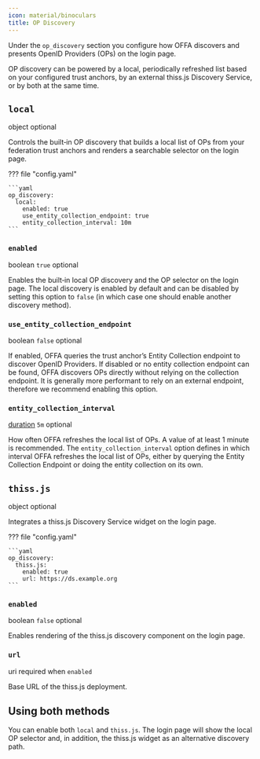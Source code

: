 ```yaml
---
icon: material/binoculars
title: OP Discovery
---
```


Under the `op_discovery` section you configure how OFFA discovers and presents OpenID Providers (OPs) on the login page.

OP discovery can be powered by a local, periodically refreshed list based on your configured trust anchors, by an external thiss.js Discovery Service, or by both at the same time.

## `local`
<span class="badge badge-purple" title="Value Type">object</span>
<span class="badge badge-green" title="If this option is required or optional">optional</span>

Controls the built‑in OP discovery that builds a local list of OPs from your federation trust anchors and renders a searchable selector on the login page.

??? file "config.yaml"

    ```yaml
    op_discovery:
      local:
        enabled: true
        use_entity_collection_endpoint: true
        entity_collection_interval: 10m
    ```

### `enabled`
<span class="badge badge-purple" title="Value Type">boolean</span>
<span class="badge badge-blue" title="Default Value">`true`</span>
<span class="badge badge-green" title="If this option is required or optional">optional</span>

Enables the built‑in local OP discovery and the OP selector on the login page.
The local discovery is enabled by default and can be disabled by setting 
this option to `false` (in which case one should enable another discovery method).

### `use_entity_collection_endpoint`
<span class="badge badge-purple" title="Value Type">boolean</span>
<span class="badge badge-blue" title="Default Value">`false`</span>
<span class="badge badge-green" title="If this option is required or optional">optional</span>

If enabled, OFFA queries the trust anchor’s Entity Collection endpoint to 
discover OpenID Providers. If disabled or no entity collection endpoint can 
be found, OFFA discovers OPs directly without relying on the collection endpoint.
It is generally more performant to rely on an external endpoint, therefore 
we recommend enabling this option.

### `entity_collection_interval`
<span class="badge badge-purple" title="Value Type">[duration](index.md#time-duration-configuration-options)</span>
<span class="badge badge-blue" title="Default Value">`5m`</span>
<span class="badge badge-green" title="If this option is required or optional">optional</span>

How often OFFA refreshes the local list of OPs. A value of at least 1 minute is recommended.
The `entity_collection_interval` option defines in which interval OFFA 
refreshes the local list of OPs, either by
querying the Entity Collection Endpoint or doing the entity collection on its 
own.

## `thiss.js`
<span class="badge badge-purple" title="Value Type">object</span>
<span class="badge badge-green" title="If this option is required or optional">optional</span>

Integrates a thiss.js Discovery Service widget on the login page.

??? file "config.yaml"

    ```yaml
    op_discovery:
      thiss.js:
        enabled: true
        url: https://ds.example.org
    ```

### `enabled`
<span class="badge badge-purple" title="Value Type">boolean</span>
<span class="badge badge-blue" title="Default Value">`false`</span>
<span class="badge badge-green" title="If this option is required or optional">optional</span>

Enables rendering of the thiss.js discovery component on the login page.

### `url`
<span class="badge badge-purple" title="Value Type">uri</span>
<span class="badge badge-red" title="If this option is required or optional">required when `enabled`</span>

Base URL of the thiss.js deployment.

## Using both methods

You can enable both `local` and `thiss.js`. The login page will show the local OP selector and, in addition, the thiss.js widget as an alternative discovery path.

